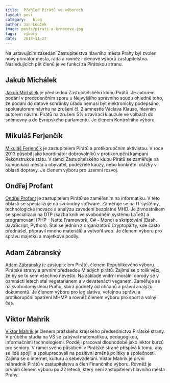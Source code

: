 ```yaml
---
title:	Přehled Pirátů ve výborech
layout:	post
category:	blog
author:	Jan Loužek
image: posts/pirati-a-krnacova.jpg
tags:	výbory
date:	2014-11-27
---
```


Na ustavujícím zasedání Zastupitelstva hlavního města Prahy byl zvolen nový primátor města, rada a rovněž i členové výborů zastupitelstva. Následujících pět členů je ve funkci za Pirátskou stranu.

## Jakub Michálek

[Jakub Michálek][1] je předsedou Zastupitelského klubu Pirátů. Je autorem podání v precedenčním sporu u Nejvyššího správního soudu ohledně toho, že podání do datové schránky úřadu nemusí být elektronicky podepsáno, spoluautorem návrhu na zrušení čl. 2 amnestie Václava Klause, hlavním autorem návrhu Pirátů na zrušení 5% uzavírací klauzule ve volbách do sněmovny a do Evropského parlamentu. Je členem Kontrolního výboru.

## Mikuláš Ferjenčík

[Mikuláš Ferjenčík][2] je zastupitelem Pirátů a protikorupčním aktivistou. V roce 2013 působil jako koordinátor dobrovolníků v protikorupční kampani Rekonstrukce státu. V rámci Zastupitelského klubu Pirátů se zaměřuje na komunikaci města a obyvatel, podezřelé kauzy, nebo konkrétní otázky v oblasti dopravy. Je členem výboru pro územní rozvoj. 

## Ondřej Profant

[Ondřej Profant][3] je zastupitelem Pirátů se zaměřením na informatiku. V této oblasti se specializuje na svobodný software. Zaměřuje se na IT systémy, technologické inovace a analýzu zavedení bezplatné MHD. Je živnostníkem se specializací na DTP (sazba knih ve svobodném systému LaTeX) a programování (PHP - Nette Framework, C# - Mono) a skriptování (Bash, JavaScript, Python). Stal se jedním z organizátorů Cryptoparty, kde často přednášel, připravil mnoho materiálů a vytvořil web. Je členem výboru pro správu majetku a majetkové podíly.

## Adam Zábranský

[Adam Zábranský][4] je zastupitelem Pirátů, členem Republikového výboru Pirátské strany a prvním předsedou Mladých pirátů. Zajímá se o tolik věcí, že by se to sem všechno nevešlo. Na základě vnitřní morální obrody se v osmnácti letech stal vegetariánem a v devatenácti veganem. Zaměřuje se na svobodomyslnou Prahu, sbírá podněty od občanů a právní analýzu dokumentů. Je členem výboru pro legislativu, veřejnou správu a protikorupční opatření MHMP a rovněž členem výboru pro sport a volný čas. 

## Viktor Mahrik

[Viktor Mahrik][5] je členem pražského krajského předsednictva Pirátské strany. V průběhu studia na VŠ se zabýval matematikou, pedagogikou, informačními technologiemi. Později pracoval dlouhodobě jako lektor kurzů pro seniory. V rámci svého působení v Pirátské straně přispívá k tomu, aby se lidé spojili a spolupracovali na pozitivní změně politiky a společnosti. Zajímá se o internet, kulturu a sebevzdělání. Viktor Mahrik je první náhradník Pirátů v zastupitelstvu a člen Finančního výboru. Rovněž je prvním členem výboru po 22 letech, který není zastupitelem hlavního města Prahy.




[3]: http://praha.pirati.cz/lide/ondrej-profant/
[4]: http://praha.pirati.cz/lide/adam-zabransky/
[5]: http://praha.pirati.cz/lide/viktor-mahrik/
[1]: http://praha.pirati.cz/lide/jakub-michalek/
[2]: http://praha.pirati.cz/lide/mikulas-ferjencik/
